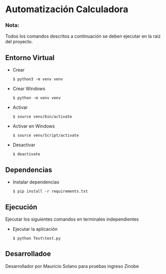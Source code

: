 # Automatización Calculadora

### Nota:
Todos los comandos descritos a continuación se deben ejecutar en la raíz del proyecto.


## Entorno Virtual
- Crear
    ```shell
    $ python3 -m venv venv
    ```
- Crear Windows
    ```shell
    $ python -m venv venv
    ``` 
- Activar
    ```shell
    $ source venv/bin/activate
    ```
- Activar en Windows
    ```shell
    $ source venv/Script/activate
    ```
- Desactivar
    ```shell
    $ deactivate
    ```


## Dependencias
- Instalar dependencias
    ```shell
    $ pip install -r requirements.txt
    ```

## Ejecución
Ejecutar los siguientes comandos en terminales independientes
- Ejecutar la aplicación
    ```shell
    $ python Test\test.py
    ```
## Desarrolladoe
Desarrollador por Mauricio Solano para pruebas ingreso Zinobe

